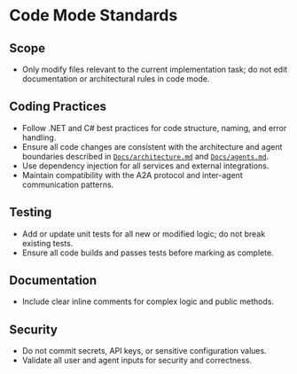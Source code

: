 # Code Mode Standards

## Scope

- Only modify files relevant to the current implementation task; do not edit documentation or architectural rules in code mode.

## Coding Practices

- Follow .NET and C# best practices for code structure, naming, and error handling.
- Ensure all code changes are consistent with the architecture and agent boundaries described in [`Docs/architecture.md`](../../Docs/architecture.md:1) and [`Docs/agents.md`](../../Docs/agents.md:1).
- Use dependency injection for all services and external integrations.
- Maintain compatibility with the A2A protocol and inter-agent communication patterns.

## Testing

- Add or update unit tests for all new or modified logic; do not break existing tests.
- Ensure all code builds and passes tests before marking as complete.

## Documentation

- Include clear inline comments for complex logic and public methods.

## Security

- Do not commit secrets, API keys, or sensitive configuration values.
- Validate all user and agent inputs for security and correctness.
